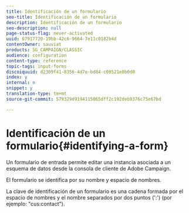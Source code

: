 ```yaml
---
title: Identificación de un formulario
seo-title: Identificación de un formulario
description: Identificación de un formulario
seo-description: null
page-status-flag: never-activated
uuid: 67917720-19bb-42c6-9664-7e11c0182b4d
contentOwner: sauviat
products: SG_CAMPAIGN/CLASSIC
audience: configuration
content-type: reference
topic-tags: input-forms
discoiquuid: d2309f41-8356-4d7e-bd84-c08521e0b0d0
index: y
internal: n
snippet: y
translation-type: tm+mt
source-git-commit: 579329d9194115065dff2c192deb0376c75e67bd

---
```



# Identificación de un formulario{#identifying-a-form}

Un formulario de entrada permite editar una instancia asociada a un esquema de datos desde la consola de cliente de Adobe Campaign.

El formulario se identifica por su nombre y espacio de nombres.

La clave de identificación de un formulario es una cadena formada por el espacio de nombres y el nombre separados por dos puntos (&#39;:&#39;) (por ejemplo: &quot;cus:contact&quot;).
